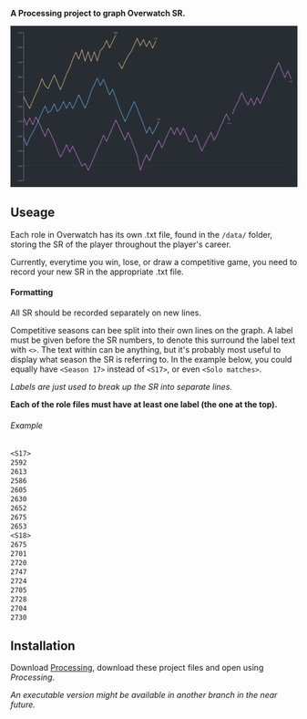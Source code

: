 **A Processing project to graph Overwatch SR.**

![](output.jpg)

## Useage
Each role in Overwatch has its own .txt file, found in the `/data/` folder, storing the SR of the player throughout the player's career.

Currently, everytime you win, lose, or draw a competitive game, you need to record your new SR in the appropriate .txt file.

#### Formatting
All SR should be recorded separately on new lines.

Competitive seasons can bee split into their own lines on the graph. A label must be given before the SR numbers, to denote this surround the label text with `<>`. The text within can be anything, but it's probably most useful to display what season the SR is referring to. In the example below, you could equally have `<Season 17>` instead of `<S17>`, or even `<Solo matches>`.

*Labels are just used to break up the SR into separate lines.*

**Each of the role files must have at least one label (the one at the top).**

###### Example
```
<S17>
2592
2613
2586
2605
2630
2652
2675
2653
<S18>
2675
2701
2720
2747
2724
2705
2728
2704
2730
```

## Installation
Download [Processing](https://processing.org/), download these project files and open using *Processing*.

*An executable version might be available in another branch in the near future.*

